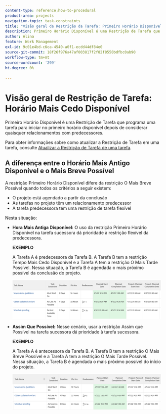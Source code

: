 ```yaml
---
content-type: reference;how-to-procedural
product-area: projects
navigation-topic: task-constraints
title: "Visão geral da Restrição da Tarefa: Primeiro Horário Disponível"
description: Primeiro Horário Disponível é uma Restrição de Tarefa que programa uma tarefa para iniciar no primeiro horário disponível depois de considerar quaisquer relacionamentos com predecessores.
author: Alina
feature: Work Management
exl-id: 9c01e4bd-c6ca-4540-a0f1-ecdd44df84e0
source-git-commit: 18f26f976a47af003817f2f82f8550bdfbc0ab90
workflow-type: tm+mt
source-wordcount: '299'
ht-degree: 0%

---
```


# Visão geral de Restrição de Tarefa: Horário Mais Cedo Disponível

Primeiro Horário Disponível é uma Restrição de Tarefa que programa uma tarefa para iniciar no primeiro horário disponível depois de considerar quaisquer relacionamentos com predecessores.

Para obter informações sobre como atualizar a Restrição de Tarefa em uma tarefa, consulte [Atualizar a Restrição de Tarefa de uma tarefa](../../../manage-work/tasks/task-constraints/update-task-constraint-of-task.md).

<!--
<p data-mc-conditions="QuicksilverOrClassic.Draft mode">(NOTE: replaced with new article linked above) </p>
-->

<!--
<p data-mc-conditions="QuicksilverOrClassic.Draft mode">To update the Task Constraint to Earliest Available Time:</p>
-->

<!--
   <li value="1" data-mc-conditions="QuicksilverOrClassic.Draft mode">Go to a task whose constraint you want to modify. </li>
   -->

<!--
   <p data-mc-conditions="QuicksilverOrClassic.Draft mode">Click <strong>Edit Task</strong>.</p>
   -->

<!--
   <p data-mc-conditions="QuicksilverOrClassic.Draft mode">Click the <strong>More</strong> icon <img src="assets/qs-more-icon-on-an-object.png"> next to the task name, then click <strong>Edit</strong>.</p>
   -->

<!--
   <p data-mc-conditions="QuicksilverOrClassic.Draft mode">In the <strong>Overview</strong> section, expand the <strong>Task Constraint</strong> drop-down menu.</p>
   -->

<!--
   <p data-mc-conditions="QuicksilverOrClassic.Draft mode">Select <strong>Earliest Available Time</strong>.</p>
   -->

<!--
   <li value="5" data-mc-conditions="QuicksilverOrClassic.Draft mode">Click <strong>Save Changes</strong>.</li>
   -->

## A diferença entre o Horário Mais Antigo Disponível e o Mais Breve Possível

<!--
<p data-mc-conditions="QuicksilverOrClassic.Draft mode">(NOTE: [! This section is duplicated in "Earliest Available Time"])</p>
-->

A restrição Primeiro Horário Disponível difere da restrição O Mais Breve Possível quando todos os critérios a seguir existem:

* O projeto está agendado a partir da conclusão
* As tarefas no projeto têm um relacionamento predecessor
* A tarefa predecessora tem uma restrição de tarefa flexível

Nesta situação:

* **Hora Mais Antiga Disponível:** O uso da restrição Primeiro Horário Disponível na tarefa sucessora dá prioridade à restrição flexível da predecessora.

   **EXEMPLO**

   A Tarefa A é predecessora da Tarefa B. A Tarefa B tem a restrição Tempo Mais Cedo Disponível e a Tarefa A tem a restrição O Mais Tarde Possível. Nessa situação, a Tarefa B é agendada o mais próximo possível da conclusão do projeto.

   ![Restrição de Primeiro Tempo Disponível quando a tarefa tem datas próximas à Data de Término do projeto](assets/earliest-available-constraint-dates-closer-to-project-completion-350x137.png)

* **Assim Que Possível:** Nesse cenário, usar a restrição Assim que Possível na tarefa sucessora dá prioridade à tarefa sucessora.

   **EXEMPLO**

   A Tarefa A é antecessora da Tarefa B. A Tarefa B tem a restrição O Mais Breve Possível e a Tarefa A tem a restrição O Mais Tarde Possível. Nessa situação, a Tarefa B é agendada o mais próximo possível do início do projeto.

   ![Restrição O Mais Breve Possível quando a tarefa tiver as datas próximas à Data de Início do projeto](assets/as-soon-as-possible-dates-closer-to-project-start-350x126.png)
